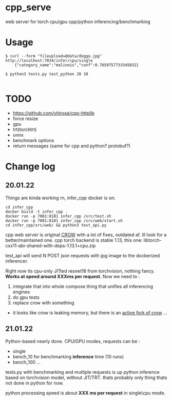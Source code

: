 # cpp_serve

web server for torch cpu/gpu cpp/python inferencing/benchmarking

# Usage

```
$ curl --form "fileupload=@data/doggo.jpg" http://localhost:7034/infer/cpu/single
    {"category_name":"malinois","conf":0.7659757733345032}

$ python3 tests.py test_python 20 10


```

# TODO

- https://github.com/yhirose/cpp-httplib
- force resize
- gpu
- trt(torchtrt)
- onnx
- benchmark options
- return messages (same for cpp and python? protobuf?)



# Change log

## 20.01.22

Things are kinda working rn, infer_cpp docker is on: 

```
cd infer_cpp
docker build -t infer_cpp .
docker run -p 7081:8181 infer_cpp /src/test.sh
docker run -p 7081:8181 infer_cpp /src/web/start.sh
cd infer_cpp/src/web/ && python3 test_api.py
```
cpp web server is original [CROW](https://github.com/ipkn/crow) with a lot of fixes, outdated af. Ill look for a better/maintained one. 
cpp torch backend is stable 1.13, this one: libtorch-cxx11-abi-shared-with-deps-1.13.1+cpu.zip

test_api will send N POST json requests with jpg image to the dockerized inferencer. 

Right now its cpu-only JITted resnet18 from torchvision, nothing fancy. 
**Works at speed around XXXms per request**. Now we need to :
1. integrate that into whole compose thing that unifies all inferencing engines
2. do gpu tests
3. replace crow with something

* it looks like crow is leaking memory, but there is an [active fork of crow](https://github.com/CrowCpp/Crow) ...

## 21.01.22

Python-based nearly done. CPU/GPU modes, requests can be :
- single 
- bench_10 for benchmarking **inference** time (10 runs)
- bench_100 ...

tests.py with benchmarking and multiple requests is up
python inference based on torchvision model, without JIT/TRT. thats probably only thing thats not done in python for now.

python processing speed is about **XXX ms per request** in single\cpu mode. 




